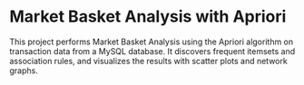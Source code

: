 # Market Basket Analysis with Apriori

This project performs Market Basket Analysis using the Apriori algorithm on transaction data from a MySQL database. It discovers frequent itemsets and association rules, and visualizes the results with scatter plots and network graphs.
